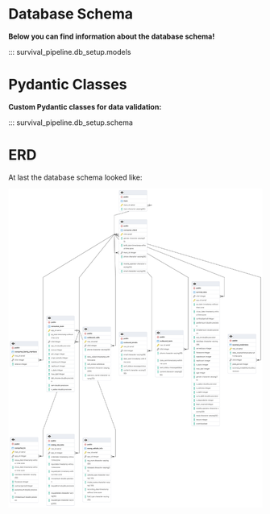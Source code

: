 # Database Schema

**Below you can find information about the database schema!**

::: survival_pipeline.db_setup.models

# Pydantic Classes

**Custom Pydantic classes for data validation:**

::: survival_pipeline.db_setup.schema

# ERD

At last the database schema looked like: 

![ERD](images/ERD.png)

